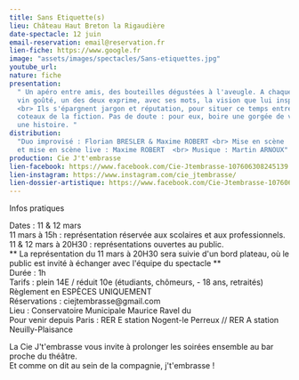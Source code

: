 ```yaml
---
title: Sans Etiquette(s)
lieu: Château Haut Breton la Rigaudière
date-spectacle: 12 juin
email-reservation: email@reservation.fr
lien-fiche: https://www.google.fr
image: "assets/images/spectacles/Sans-etiquettes.jpg"
youtube_url:
nature: fiche
presentation:
  " Un apéro entre amis, des bouteilles dégustées à l'aveugle. A chaque
  vin goûté, un des deux exprime, avec ses mots, la vision que lui inspire ce nectar...
  <br> Ils s'épargnent jargon et réputation, pour situer ce temps entre amis sur les
  coteaux de la fiction. Pas de doute : pour eux, boire une gorgée de vin c'est démarrer
  une histoire. "
distribution:
  "Duo improvisé : Florian BRESLER & Maxime ROBERT <br> Mise en scène
  et mise en scène live : Maxime ROBERT  <br> Musique : Martin ARNOUX"
production: Cie J't'embrasse
lien-facebook: https://www.facebook.com/Cie-Jtembrasse-107606308245139
lien-instagram: https://www.instagram.com/cie_jtembrasse/
lien-dossier-artistique: https://www.facebook.com/Cie-Jtembrasse-107606308245139
---
```


  <div id="infos">
    <div id="pratique">
      <p class="gros">Infos pratiques</p>
    </div>
    <div id="details">
      <p>
        <span class="rose">Dates :</span> 11 & 12 mars <br />
        <span class="rose"> 11 mars à 15h : </span>représentation réservée aux
        scolaires et aux professionnels.<br />
        <span class="rose">11 & 12 mars à 20H30 :</span> représentations
        ouvertes au public.<br />
        ** La représentation du 11 mars à 20H30 sera suivie d'un bord plateau,
        où le public est invité à échanger avec l'équipe du spectacle **<br />
        <span class="rose">Durée :</span> 1h<br />
        <span class="rose">Tarifs : </span>plein 14E / réduit 10e (étudiants,
        chômeurs, - 18 ans, retraités)<br />
        Règlement en ESPÈCES UNIQUEMENT<br />
        <span class="rose">Réservations : </span>ciejtembrasse@gmail.com<br />
        <span class="rose">Lieu :</span> Conservatoire Municipale Maurice Ravel
        du <br />
        <span class="rose">Pour venir depuis Paris : </span>RER E station
        Nogent-le Perreux // RER A station Neuilly-Plaisance
      </p>
      <p>
        La Cie J't'embrasse vous invite à prolonger les soirées ensemble au bar
        proche du théâtre.<br />
        Et comme on dit au sein de la compagnie, j't'embrasse !
      </p>
    </div>
  </div>
